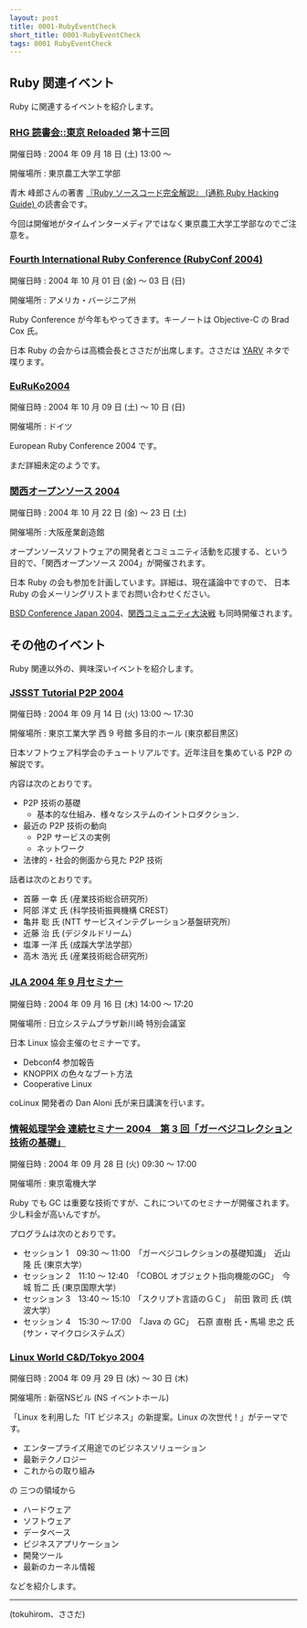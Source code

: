 ```yaml
---
layout: post
title: 0001-RubyEventCheck
short_title: 0001-RubyEventCheck
tags: 0001 RubyEventCheck
---
```



## Ruby 関連イベント

Ruby に関連するイベントを紹介します。

### [RHG 読書会::東京 Reloaded](http://pub.cozmixng.org/~the-rwiki/rw-cgi.rb?cmd=view;name=RHG%C6%C9%BD%F1%B2%F1%3A%3A%C5%EC%B5%FE+Reloaded) 第十三回

開催日時 
:  2004 年 09 月 18 日 (土) 13:00 〜 

開催場所 
:  東京農工大学工学部

青木 峰郎さんの著書 [『Ruby ソースコード完全解説』 (通称 Ruby Hacking Guide) ](http://i.loveruby.net/ja/rhg/)の読書会です。

今回は開催地がタイムインターメディアではなく東京農工大学工学部なのでご注意を。

### [Fourth International Ruby Conference (RubyConf 2004)](http://www.rubycentral.org/conference/)

開催日時 
:  2004 年 10 月 01 日 (金) 〜 03 日 (日)

開催場所 
:  アメリカ・バージニア州

Ruby Conference が今年もやってきます。キーノートは Objective-C の Brad Cox 氏。

日本 Ruby の会からは高橋会長とささだが出席します。ささだは [YARV](http://www.atdot.net/yarv/) ネタで喋ります。

### [EuRuKo2004](http://www.ntecs.de/wiki/euruko2004/show/HomePage)

開催日時 
:  2004 年 10 月 09 日 (土) 〜 10 日 (日)

開催場所 
:  ドイツ

European Ruby Conference 2004 です。

まだ詳細未定のようです。

### [関西オープンソース 2004 ](http://k-of.jp/)

開催日時 
:  2004 年 10 月 22 日 (金) 〜 23 日 (土)

開催場所 
:  大阪産業創造館

オープンソースソフトウェアの開発者とコミュニティ活動を応援する、という
目的で、「関西オープンソース 2004」が開催されます。

日本 Ruby の会も参加を計画しています。詳細は、現在議論中ですので、
日本 Ruby の会メーリングリストまでお問い合わせください。

[BSD Conference Japan 2004](http://bsdcon.jp/)、[関西コミュニティ大決戦](http://kessen.k-of.jp/) も同時開催されます。

## その他のイベント

Ruby 関連以外の、興味深いイベントを紹介します。

### [JSSST Tutorial P2P 2004](http://www.jssst.or.jp/plan/p2p04/)

開催日時 
:  2004 年 09 月 14 日 (火) 13:00 〜 17:30

開催場所 
:  東京工業大学 西 9 号館 多目的ホール (東京都目黒区)

日本ソフトウェア科学会のチュートリアルです。近年注目を集めている P2P の解説です。

内容は次のとおりです。

* P2P 技術の基礎
  * 基本的な仕組み．様々なシステムのイントロダクション．
* 最近の P2P 技術の動向
  * P2P サービスの実例
  * ネットワーク
* 法律的・社会的側面から見た P2P 技術


話者は次のとおりです。

* 首藤 一幸 氏 (産業技術総合研究所）
* 阿部 洋丈 氏 (科学技術振興機構 CREST）
* 亀井 聡 氏 (NTT サービスインテグレーション基盤研究所）
* 近藤 治 氏 (デジタルドリーム）
* 塩澤 一洋 氏 (成蹊大学法学部）
* 高木 浩光 氏 (産業技術総合研究所）


### [JLA 2004 年 9 月セミナー](http://jla.linux.or.jp/announce/20040823/1.html)

開催日時 
:  2004 年 09 月 16 日 (木) 14:00 〜 17:20

開催場所 
:  日立システムプラザ新川崎 特別会議室

日本 Linux 協会主催のセミナーです。

* Debconf4 参加報告
* KNOPPIX の色々なブート方法
* Cooperative Linux


coLinux 開発者の Dan Aloni 氏が来日講演を行います。

### [情報処理学会 連続セミナー 2004　第 3 回「ガーベジコレクション技術の基礎」](http://www.ipsj.or.jp/10jigyo/seminar/2004/2004-3.html)

開催日時 
:  2004 年 09 月 28 日 (火) 09:30 〜 17:00

開催場所 
:  東京電機大学

Ruby でも GC は重要な技術ですが、これについてのセミナーが開催されます。
少し料金が高いんですが。

プログラムは次のとおりです。

* セッション 1　09:30 〜 11:00　「ガーベジコレクションの基礎知識」　近山 隆 氏 (東京大学）
* セッション 2　11:10 〜 12:40　「COBOL オブジェクト指向機能のGC」　今城 哲二 氏  (東京国際大学）
* セッション 3　13:40 〜 15:10　「スクリプト言語のＧＣ」　前田 敦司 氏 (筑波大学）
* セッション 4　15:30 〜 17:00　「Java の GC」　石原 直樹 氏・馬場 忠之 氏 (サン・マイクロシステムズ）


### [Linux World C&amp;D/Tokyo 2004](http://www.idg.co.jp/expo/lwc/)

開催日時 
:  2004 年 09 月 29 日 (水) 〜 30 日 (木)

開催場所 
:  新宿NSビル (NS イベントホール)

「Linux を利用した「IT ビジネス」の新提案。Linux の次世代！」がテーマです。

* エンタープライズ用途でのビジネスソリューション
* 最新テクノロジー
* これからの取り組み


の 三つの領域から

* ハードウェア
* ソフトウェア
* データベース
* ビジネスアプリケーション
* 開発ツール
* 最新のカーネル情報


などを紹介します。

----

(tokuhirom、ささだ)



